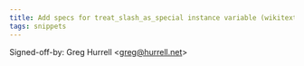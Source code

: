 ```yaml
---
title: Add specs for treat_slash_as_special instance variable (wikitext, ca14d4c)
tags: snippets
---
```


Signed-off-by: Greg Hurrell &lt;greg@hurrell.net&gt;
